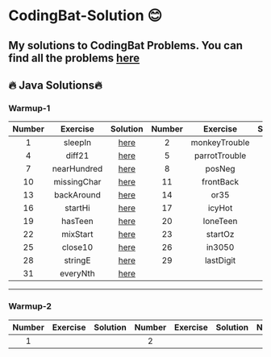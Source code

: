 # CodingBat-Solution 😊
My solutions to CodingBat Problems. You can find all the problems [here](https://codingbat.com/java)
---
## 🔥 Java Solutions🔥
### Warmup-1
|**Number**| **Exercise** | **Solution** |**Number**| **Exercise** | **Solution** |**Number**| **Exercise** | **Solution** |
| :-----------: | :-----------: | :-----------: |  :-----------: | :-----------: | :-----------: | :-----------: | :-----------: | :-----------: | 
1|sleepIn|[here](https://github.com/tramnhatquang/CodingBat-Solutions/blob/main/Java/Warmup-1/sleepIn.java)|2|monkeyTrouble|[here](https://github.com/tramnhatquang/CodingBat-Solutions/blob/main/Java/Warmup-1/monkeyTrouble.java)|3|sumDouble |[here](https://github.com/tramnhatquang/CodingBat-Solutions/blob/main/Java/Warmup-1/sumDouble.java)
4|diff21 |[here](https://github.com/tramnhatquang/CodingBat-Solutions/blob/main/Java/Warmup-1/diff21.java)|5|parrotTrouble |[here](https://github.com/tramnhatquang/CodingBat-Solutions/blob/main/Java/Warmup-1/parrotTrouble.java)|6|makes10|[here](https://github.com/tramnhatquang/CodingBat-Solutions/blob/main/Java/Warmup-1/makes10.java)
7|nearHundred|[here](https://github.com/tramnhatquang/CodingBat-Solutions/blob/main/Java/Warmup-1/nearHundred.java)|8|posNeg |[here](https://github.com/tramnhatquang/CodingBat-Solutions/blob/main/Java/Warmup-1/posNeg.java)|9|notString|[here](https://github.com/tramnhatquang/CodingBat-Solutions/blob/main/Java/Warmup-1/notString.java)
10|missingChar|[here](https://github.com/tramnhatquang/CodingBat-Solutions/blob/main/Java/Warmup-1/missingChar.java)|11|frontBack|[here](https://github.com/tramnhatquang/CodingBat-Solutions/blob/main/Java/Warmup-1/frontBack.java)|12|front3 |[here](https://github.com/tramnhatquang/CodingBat-Solutions/blob/main/Java/Warmup-1/front3.java)
13|backAround|[here](https://github.com/tramnhatquang/CodingBat-Solutions/blob/main/Java/Warmup-1/backAround.java)|14|or35 |[here](https://github.com/tramnhatquang/CodingBat-Solutions/blob/main/Java/Warmup-1/or35.java)|15|front22|[here](https://github.com/tramnhatquang/CodingBat-Solutions/blob/main/Java/Warmup-1/front22.java)
16|startHi |[here](https://github.com/tramnhatquang/CodingBat-Solutions/blob/main/Java/Warmup-1/startHi.java)|17|icyHot|[here](https://github.com/tramnhatquang/CodingBat-Solutions/blob/main/Java/Warmup-1/icyHot.java)|18|in1020 |[here](https://github.com/tramnhatquang/CodingBat-Solutions/blob/main/Java/Warmup-1/in1020.java)
19|hasTeen|[here](https://github.com/tramnhatquang/CodingBat-Solutions/blob/main/Java/Warmup-1/hasTeen.java)|20|loneTeen |[here](https://github.com/tramnhatquang/CodingBat-Solutions/blob/main/Java/Warmup-1/loneTeen.java)|21|delDel |[here](https://github.com/tramnhatquang/CodingBat-Solutions/blob/main/Java/Warmup-1/delDel.java)
22|mixStart|[here](https://github.com/tramnhatquang/CodingBat-Solutions/blob/main/Java/Warmup-1/mixStart.java)|23|startOz |[here](https://github.com/tramnhatquang/CodingBat-Solutions/blob/main/Java/Warmup-1/startOz.java)|24|intMax |[here](https://github.com/tramnhatquang/CodingBat-Solutions/blob/main/Java/Warmup-1/intMax.java)
25|close10|[here](https://github.com/tramnhatquang/CodingBat-Solutions/blob/main/Java/Warmup-1/close10.java)|26|in3050|[here](https://github.com/tramnhatquang/CodingBat-Solutions/blob/main/Java/Warmup-1/in3050.java)|27|max1020 |[here](https://github.com/tramnhatquang/CodingBat-Solutions/blob/main/Java/Warmup-1/max1020.java)
28|stringE |[here](https://github.com/tramnhatquang/CodingBat-Solutions/blob/main/Java/Warmup-1/stringE.java)|29|lastDigit|[here](https://github.com/tramnhatquang/CodingBat-Solutions/blob/main/Java/Warmup-1/lastDigit.java)|30|endUp |[here](https://github.com/tramnhatquang/CodingBat-Solutions/blob/main/Java/Warmup-1/endUp.java)
31|everyNth |[here](https://github.com/tramnhatquang/CodingBat-Solutions/blob/main/Java/Warmup-1/everyNth.java)||||||
---
### Warmup-2
|**Number**| **Exercise** | **Solution** |**Number**| **Exercise** | **Solution** |**Number**| **Exercise** | **Solution** |
| :-----------: | :-----------: | :-----------: |  :-----------: | :-----------: | :-----------: | :-----------: | :-----------: | :-----------: | 
|1|||2|||3||









